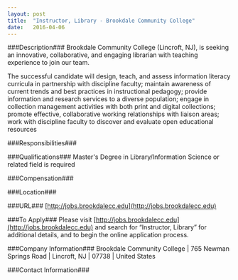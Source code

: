```yaml
---
layout: post
title:  "Instructor, Library - Brookdale Community College"
date:   2016-04-06
---
```


###Description###
Brookdale Community College (Lincroft, NJ), is seeking an innovative, collaborative, and engaging librarian with teaching experience to join our team.  

The successful candidate will design, teach, and assess information literacy curricula in partnership with discipline faculty; maintain awareness of current trends and best practices in instructional pedagogy; provide information and research services to a diverse population; engage in collection management activities with both print and digital collections; promote effective, collaborative working relationships with liaison areas; work with discipline faculty to discover and evaluate open educational resources  



###Responsibilities###



###Qualifications###
Master's Degree in Library/Information Science or related field is required 


###Compensation###



###Location###



###URL###
[http://jobs.brookdalecc.edu](http://jobs.brookdalecc.edu)

###To Apply###
Please visit [http://jobs.brookdalecc.edu](http://jobs.brookdalecc.edu) and search for “Instructor, Library” for additional details, and to begin the online application process.


###Company Information###
Brookdale Community College | 765 Newman Springs Road | Lincroft, NJ | 07738 | United States


###Contact Information###


